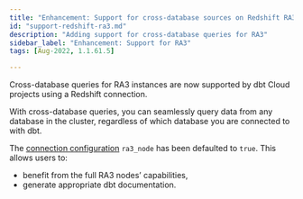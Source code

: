 ```yaml
---
title: "Enhancement: Support for cross-database sources on Redshift RA3 instances"
id: "support-redshift-ra3.md"
description: "Adding support for cross-database queries for RA3"
sidebar_label: "Enhancement: Support for RA3"
tags: [Aug-2022, 1.1.61.5]

---
```


Cross-database queries for RA3 instances are now supported by dbt Cloud projects using a Redshift connection. 

With cross-database queries, you can seamlessly query data from any database in the cluster, regardless of which database you are connected to with dbt. 

The [connection configuration](https://docs.getdbt.com/reference/warehouse-profiles/redshift-profile) `ra3_node` has been defaulted to `true`. This allows users to:

- benefit from the full RA3 nodes’ capabilities, 
- generate appropriate dbt documentation.

